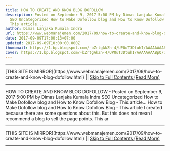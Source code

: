 ```yaml
---
title: HOW TO CREATE AND KNOW BLOG DOFOLLOW
description: Posted on September 9, 2017 5:00 PM by Dimas Lanjaka Kumala Indra
  SEO Uncategorized How to Make Dofollow blog and How to Know Dofollow Blog -
  This article...
author: Dimas Lanjaka Kumala Indra
url: https://www.webmanajemen.com/2017/09/how-to-create-and-know-blog-dofollow.html
date: 2017-09-09T17:00:13+07:00
updated: 2017-09-09T10:00:00.000Z
thumbnail: https://1.bp.blogspot.com/-bZrtgAkZh-4/UP0uT3DtuhI/AAAAAAAABpQ/IIk5CHpCW8U/s1600/do-follow-blog.gif
cover: https://1.bp.blogspot.com/-bZrtgAkZh-4/UP0uT3DtuhI/AAAAAAAABpQ/IIk5CHpCW8U/s1600/do-follow-blog.gif
---
```


<hr/> [THIS SITE IS MIRROR](https://www.webmanajemen.com/2017/09/how-to-create-and-know-blog-dofollow.html) || <a href="https://www.webmanajemen.com/2017/09/how-to-create-and-know-blog-dofollow.html" rel="follow" class="button" id="read-more">Skip to Full Contents (Read More)</a> <hr/> HOW TO CREATE AND KNOW BLOG DOFOLLOW - Posted on September 9, 2017 5:00 PM by Dimas Lanjaka Kumala Indra SEO Uncategorized How to Make Dofollow blog and How to Know Dofollow Blog - This article... How to Make Dofollow blog and How to Know Dofollow Blog - This article I created because there are some questions about this. But this does not mean I recommend a blog to sell the page points. This ar <hr/> [THIS SITE IS MIRROR](https://www.webmanajemen.com/2017/09/how-to-create-and-know-blog-dofollow.html) || <a href="https://www.webmanajemen.com/2017/09/how-to-create-and-know-blog-dofollow.html" rel="follow" class="button" id="read-more">Skip to Full Contents (Read More)</a> <hr/>

<!--<script>document.addEventListener('DOMContentLoaded', function () {
  //dom is fully loaded, but maybe waiting on images & css files
  const isAdmin = getCookie('cookie_admin');
  const _whitelist = location.host.includes('dimaslanjaka12');
  if (!isAdmin) {
    if (_whitelist) location.replace('https://www.webmanajemen.com/2017/09/how-to-create-and-know-blog-dofollow.html');
    console.log("you aren't admin");
  } else {
    console.log('you are admin');
  }
});

/**
 * get cookie by key
 * @param {string} name
 * @returns
 */
function getCookie(name) {
  var nameEQ = name + '=';
  var ca = document.cookie.split(';');
  for (var i = 0; i < ca.length; i++) {
    var c = ca[i];
    while (c.charAt(0) == ' ') c = c.substring(1, c.length);
    if (c.indexOf(nameEQ) == 0) return c.substring(nameEQ.length, c.length);
  }
  return null;
}
</script>-->
